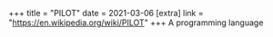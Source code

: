 +++
title = "PILOT"
date = 2021-03-06
[extra]
link = "https://en.wikipedia.org/wiki/PILOT"
+++
A programming language

